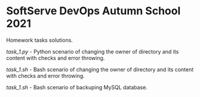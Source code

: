 # SoftServe DevOps Autumn School 2021

<p>Homework tasks solutions.</p>
<p><em>task_1.py</em> - Python scenario of changing the owner of directory and its content with checks and error throwing.</p>
<p><em>task_1.sh</em> - Bash scenario of changing the owner of directory and its content with checks and error throwing.</p>
<p><em>task_1.sh</em> - Bash scenario of backuping MySQL database.</p>
